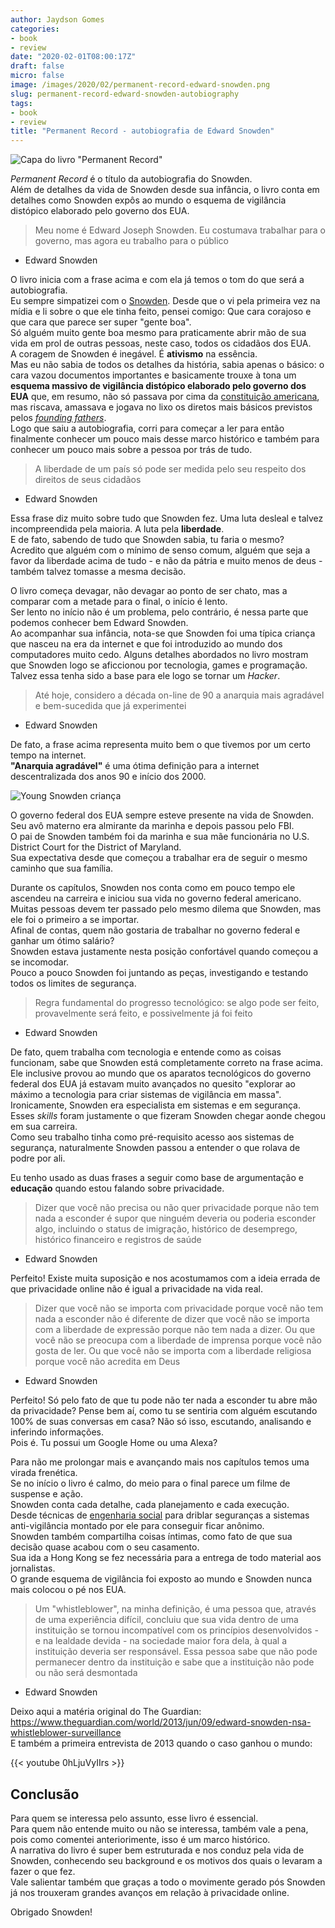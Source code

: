 ```yaml
---
author: Jaydson Gomes
categories:
- book
- review
date: "2020-02-01T08:00:17Z"
draft: false
micro: false
image: /images/2020/02/permanent-record-edward-snowden.png
slug: permanent-record-edward-snowden-autobiography
tags:
- book
- review
title: "Permanent Record - autobiografia de Edward Snowden"
---
```

![Capa do livro "Permanent Record"](/images/2020/02/permanent-record-edward-snowden.png)  

_Permanent Record_ é o título da autobiografia do Snowden.  
Além de detalhes da vida de Snowden desde sua infância, o livro conta em detalhes como Snowden expôs ao mundo o esquema de vigilância distópico elaborado pelo governo dos EUA.  

> Meu nome é Edward Joseph Snowden. Eu costumava trabalhar para o governo, mas agora eu trabalho para o público  
- Edward Snowden 

O livro inicia com a frase acima e com ela já temos o tom do que será a autobiografia.  
Eu sempre simpatizei com o [Snowden](https://en.wikipedia.org/wiki/Edward_Snowden). Desde que o vi pela primeira vez na mídia e li sobre o que ele tinha feito, pensei comigo: Que cara corajoso e que cara que parece ser super "gente boa".  
Só alguém muito gente boa mesmo para praticamente abrir mão de sua vida em prol de outras pessoas, neste caso, todos os cidadãos dos EUA.  
A coragem de Snowden é inegável. É __ativismo__ na essência.  
Mas eu não sabia de todos os detalhes da história, sabia apenas o básico: o cara vazou documentos importantes e basicamente trouxe à tona um __esquema massivo de vigilância distópico elaborado pelo governo dos EUA__ que, em resumo, não só passava por cima da [constituição americana](https://en.wikipedia.org/wiki/United_States_Constitution), mas riscava, amassava e jogava no lixo os diretos mais básicos previstos pelos [_founding fathers_](https://en.wikipedia.org/wiki/Founding_Fathers_of_the_United_States).  
Logo que saiu a autobiografia, corri para começar a ler para então finalmente conhecer um pouco mais desse marco histórico e também para conhecer um pouco mais sobre a pessoa por trás de tudo.  

> A liberdade de um país só pode ser medida pelo seu respeito dos direitos de seus cidadãos  
- Edward Snowden

Essa frase diz muito sobre tudo que Snowden fez. Uma luta desleal e talvez incompreendida pela maioria. A luta pela __liberdade__.  
E de fato, sabendo de tudo que Snowden sabia, tu faria o mesmo?  
Acredito que alguém com o mínimo de senso comum, alguém que seja a favor da liberdade acima de tudo - e não da pátria e muito menos de deus - também talvez tomasse a mesma decisão.  

O livro começa devagar, não devagar ao ponto de ser chato, mas a comparar com a metade para o final, o início é lento.  
Ser lento no início não é um problema, pelo contrário, é nessa parte que podemos conhecer bem Edward Snowden.  
Ao acompanhar sua infância, nota-se que Snowden foi uma típica criança que nasceu na era da internet e que foi introduzido ao mundo dos computadores muito cedo.
Alguns detalhes abordados no livro mostram que Snowden logo se aficcionou por tecnologia, games e programação.  
Talvez essa tenha sido a base para ele logo se tornar um _Hacker_.  

> Até hoje, considero a década on-line de 90 a anarquia mais agradável e bem-sucedida que já experimentei  
- Edward Snowden  

De fato, a frase acima representa muito bem o que tivemos por um certo tempo na internet.   
__"Anarquia agradável"__ é uma ótima definição para a internet descentralizada dos anos 90 e início dos 2000.  

![Young Snowden criança](/images/2020/02/edward-snowden-young.jpg)  

O governo federal dos EUA sempre esteve presente na vida de Snowden.  
Seu avô materno era almirante da marinha e depois passou pelo FBI.  
O pai de Snowden também foi da marinha e sua mãe funcionária no U.S. District Court for the District of Maryland.  
Sua expectativa desde que começou a trabalhar era de seguir o mesmo caminho que sua família.  

Durante os capítulos, Snowden nos conta como em pouco tempo ele ascendeu na carreira e iniciou sua vida no governo federal americano.  
Muitas pessoas devem ter passado pelo mesmo dilema que Snowden, mas ele foi o primeiro a se importar.  
Afinal de contas, quem não gostaria de trabalhar no governo federal e ganhar um ótimo salário?  
Snowden estava justamente nesta posição confortável quando começou a se incomodar.  
Pouco a pouco Snowden foi juntando as peças, investigando e testando todos os limites de segurança.  

> Regra fundamental do progresso tecnológico: se algo pode ser feito, provavelmente será feito, e possivelmente já foi feito  
- Edward Snowden

De fato, quem trabalha com tecnologia e entende como as coisas funcionam, sabe que Snowden está completamente correto na frase acima.  
Ele inclusive provou ao mundo que os aparatos tecnológicos do governo federal dos EUA já estavam muito avançados no quesito "explorar ao máximo a tecnologia para criar sistemas de vigilância em massa".  
Ironicamente, Snowden era especialista em sistemas e em segurança. Esses _skills_ foram justamente o que fizeram Snowden chegar aonde chegou em sua carreira.  
Como seu trabalho tinha como pré-requisito acesso aos sistemas de segurança, naturalmente Snowden passou a entender o que rolava de podre por ali.  

Eu tenho usado as duas frases a seguir como base de argumentação e __educação__ quando estou falando sobre privacidade.  

> Dizer que você não precisa ou não quer privacidade porque não tem nada a esconder é supor que ninguém deveria ou poderia esconder algo, incluindo o status de imigração, histórico de desemprego, histórico financeiro e registros de saúde  
- Edward Snowden  

Perfeito! Existe muita suposição e nos acostumamos com a ideia errada de que privacidade online não é igual a privacidade na vida real.  

> Dizer que você não se importa com privacidade porque você não tem nada a esconder não é diferente de dizer que você não se importa com a liberdade de expressão porque não tem nada a dizer. Ou que você não se preocupa com a liberdade de imprensa porque você não gosta de ler. Ou que você não se importa com a liberdade religiosa porque você não acredita em Deus  
- Edward Snowden

Perfeito! Só pelo fato de que tu pode não ter nada a esconder tu abre mão da privacidade? Pense bem aí, como tu se sentiria com alguém escutando 100% de suas conversas em casa? Não só isso, escutando, analisando e inferindo informações.  
Pois é. Tu possui um Google Home ou uma Alexa?  

Para não me prolongar mais e avançando mais nos capítulos temos uma virada frenética.  
Se no início o livro é calmo, do meio para o final parece um filme de suspense e ação.  
Snowden conta cada detalhe, cada planejamento e cada execução.  
Desde técnicas de [engenharia social](https://pt.wikipedia.org/wiki/Engenharia_social_(seguran%C3%A7a)) para driblar seguranças a sistemas anti-vigilância montado por ele para conseguir ficar anônimo.  
Snowden também compartilha coisas íntimas, como fato de que sua decisão quase acabou com o seu casamento.  
Sua ida a Hong Kong se fez necessária para a entrega de todo material aos jornalistas.  
O grande esquema de vigilância foi exposto ao mundo e Snowden nunca mais colocou o pé nos EUA.  

> Um "whistleblower", na minha definição, é uma pessoa que, através de uma experiência difícil, concluiu que sua vida dentro de uma instituição se tornou incompatível com os princípios desenvolvidos - e na lealdade devida - na sociedade maior fora dela, à qual a instituição deveria ser responsável. Essa pessoa sabe que não pode permanecer dentro da instituição e sabe que a instituição não pode ou não será desmontada  
- Edward Snowden 

Deixo aqui a matéria original do The Guardian: https://www.theguardian.com/world/2013/jun/09/edward-snowden-nsa-whistleblower-surveillance  
E também a primeira entrevista de 2013 quando o caso ganhou o mundo:  

{{< youtube 0hLjuVyIIrs >}}  

## Conclusão
Para quem se interessa pelo assunto, esse livro é essencial.  
Para quem não entende muito ou não se interessa, também vale a pena, pois como comentei anteriorimente, isso é um marco histórico.  
A narrativa do livro é super bem estruturada e nos conduz pela vida de Snowden, conhecendo seu background e os motivos dos quais o levaram a fazer o que fez.  
Vale salientar também que graças a todo o movimente gerado pós Snowden já nos trouxeram grandes avanços em relação à privacidade online.  

Obrigado Snowden!  
